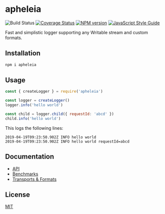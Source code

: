 # apheleia

![Build Status](https://github.com/SerayaEryn/apheleia/workflows/ci/badge.svg)
[![Coverage Status](https://coveralls.io/repos/github/SerayaEryn/apheleia/badge.svg?branch=master)](https://coveralls.io/github/SerayaEryn/apheleia?branch=master)
[![NPM version](https://img.shields.io/npm/v/apheleia.svg?style=flat)](https://www.npmjs.com/package/apheleia)
[![JavaScript Style Guide](https://img.shields.io/badge/code_style-standard-brightgreen.svg)](https://standardjs.com)

Fast and simplistic logger supporting any Writable stream and custom formats.

## Installation

```bash
npm i apheleia
```

## Usage

```js
const { createLogger } = require('apheleia')

const logger = createLogger()
logger.info('hello world')

const child = logger.child({ requestId: 'abcd' })
child.info('hello world')
```

This logs the following lines:
```
2019-04-19T09:23:50.902Z INFO hello world
2019-04-19T09:23:50.902Z INFO hello world requestId=abcd
```

## Documentation

* [API](https://github.com/SerayaEryn/apheleia/blob/master/docs/API.md)
* [Benchmarks](https://github.com/SerayaEryn/apheleia/blob/master/docs/Benchmarks.md)
* [Transports & Formats](https://github.com/SerayaEryn/apheleia/blob/master/docs/TransportsAndFormats.md)

## License

[MIT](./LICENSE)
